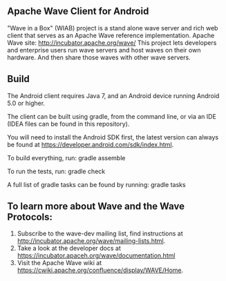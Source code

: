 Apache Wave Client for Android
-------------------------------

"Wave in a Box" (WIAB) project is a stand alone wave server and rich web client that serves as an Apache Wave reference implementation.
Apache Wave site: http://incubator.apache.org/wave/
This project lets developers and enterprise users run wave servers and host waves on their own hardware. And then share those waves with other wave servers.

Build
-----

The Android client requires Java 7, and an Android device running Android 5.0 or higher.

The client can be built using gradle, from the command line, or via an IDE (IDEA files can be found in this repository).

You will need to install the Android SDK first, the latest version can always be found at https://developer.android.com/sdk/index.html.

To build everything, run:
    gradle assemble

To run the tests, run:
    gradle check

A full list of gradle tasks can be found by running:
    gradle tasks

To learn more about Wave and the Wave Protocols:
------
1. Subscribe to the wave-dev mailing list, find instructions at http://incubator.apache.org/wave/mailing-lists.html.
2. Take a look at the developer docs at https://incubator.apaceh.org/wave/documentation.html
3. Visit the Apache Wave wiki at https://cwiki.apache.org/confluence/display/WAVE/Home.

